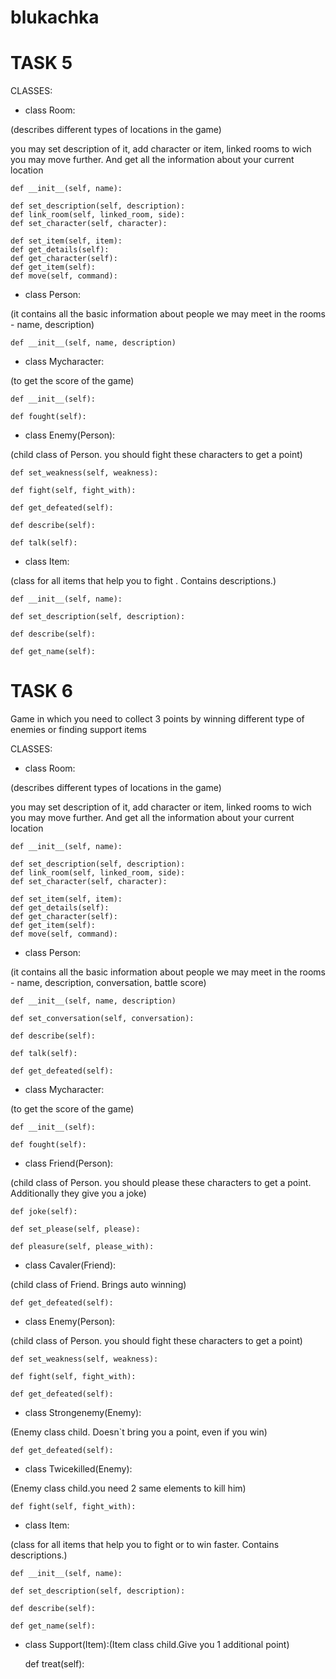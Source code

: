 # blukachka
# TASK 5
CLASSES:

- class Room: 

(describes different types of locations in the game)

you may set description of it, add character or item, linked rooms to wich you may move further. And get all the information about your current location

    def __init__(self, name):
    
    def set_description(self, description):
    def link_room(self, linked_room, side):
    def set_character(self, character):

    def set_item(self, item):
    def get_details(self):
    def get_character(self):
    def get_item(self):
    def move(self, command):
    
- class Person:

(it contains all the basic information about people we may meet in the rooms - name, description)

    def __init__(self, name, description)

- class Mycharacter: 

(to get the score of the game)
    
    def __init__(self):
    
    def fought(self):
    
- class Enemy(Person): 

(child class of Person. you should fight these characters to get a point)
    
    def set_weakness(self, weakness):
    
    def fight(self, fight_with):
    
    def get_defeated(self):
    
    def describe(self):
    
    def talk(self):
    
- class Item: 

(class for all items that help you to fight . Contains descriptions.)
    
    def __init__(self, name):
    
    def set_description(self, description):
        
    def describe(self):
    
    def get_name(self):

    

# TASK 6
Game in which you need to collect 3 points by winning different type of enemies or finding support items

CLASSES:

- class Room: 

(describes different types of locations in the game)

you may set description of it, add character or item, linked rooms to wich you may move further. And get all the information about your current location
    
  
    def __init__(self, name):
    
    def set_description(self, description):
    def link_room(self, linked_room, side):
    def set_character(self, character):

    def set_item(self, item):
    def get_details(self):
    def get_character(self):
    def get_item(self):
    def move(self, command):
        
                
- class Person:

(it contains all the basic information about people we may meet in the rooms - name, description, conversation, battle score)

    def __init__(self, name, description)

    def set_conversation(self, conversation):
    
    def describe(self):
    
    def talk(self):
    
    def get_defeated(self):
    
    

- class Mycharacter: 

(to get the score of the game)

    def __init__(self):
    
    def fought(self):
        
        

- class Friend(Person): 

(child class of Person. you should please these characters to get a point. Additionally they give you a joke)

    def joke(self):
        
    def set_please(self, please):
        
    def pleasure(self, please_with):
    
- class Cavaler(Friend): 

(child class of Friend. Brings auto winning)
    
    def get_defeated(self):
      
      
- class Enemy(Person): 

(child class of Person. you should fight these characters to get a point)
    
    def set_weakness(self, weakness):
    
    def fight(self, fight_with):
    
    def get_defeated(self):

- class Strongenemy(Enemy):

(Enemy class child. Doesn`t bring you a point, even if you win)
    
    def get_defeated(self):
       
- class Twicekilled(Enemy):

(Enemy class child.you need 2 same elements to kill him)
    
    def fight(self, fight_with):
        
        
- class Item: 

(class for all items that help you to fight or to win faster. Contains descriptions.)
    
    def __init__(self, name):
    
    def set_description(self, description):
        
    def describe(self):
    
    def get_name(self):
       
 - class Support(Item):(Item class child.Give you 1 additional point)
    
    def treat(self):
       
